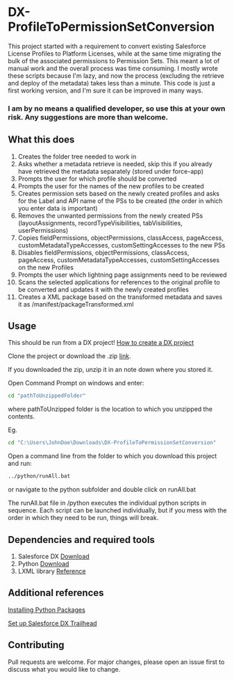 # DX-ProfileToPermissionSetConversion

This project started with a requirement to convert existing Salesforce License Profiles to Platform Licenses, while at the same time migrating the bulk of the associated permissions to Permission Sets. This meant a lot of manual work and the overall process was time consuming. I mostly wrote these scripts because I'm lazy, and now the process (excluding the retrieve and deploy of the metadata) takes less than a minute.
This code is just a first working version, and I'm sure it can be improved in many ways. 

### I am by no means a qualified developer, so use this at your own risk. Any suggestions are more than welcome.


## What this does

1.	Creates the folder tree needed to work in
2.	Asks whether a metadata retrieve is needed, skip this if you already have retrieved the metadata separately (stored under force-app)
3.	Prompts the user for which profile should be converted
4.	Prompts the user for the names of the new profiles to be created
5.	Creates permission sets based on the newly created profiles and asks for the Label and API name of the PSs to be created (the order in which you enter data is important)
6.	Removes the unwanted permissions from the newly created PSs (layoutAssignments, recordTypeVisibilities, tabVisibilities, userPermissions)
7.	Copies fieldPermissions, objectPermissions, classAccess, pageAccess, customMetadataTypeAccesses, customSettingAccesses to the new PSs
8.	Disables fieldPermissions, objectPermissions, classAccess, pageAccess, customMetadataTypeAccesses, customSettingAccesses on the new Profiles
9.	Prompts the user which lightning page assignments need to be reviewed
10.	Scans the selected applications for references to the original profile to be converted and updates it with the newly created profiles
11.	Creates a XML package based on the transformed metadata and saves it as /manifest/packageTransformed.xml


## Usage

This should be run from a DX project! [How to create a DX project](https://trailhead.salesforce.com/en/content/learn/projects/develop-app-with-salesforce-cli-and-source-control/create-salesforce-dx-project)

Clone the project or download the .zip [link](https://github.com/dendarm/DX-ProfileToPermissionSetConversion/archive/refs/heads/main.zip).

If you downloaded the zip, unzip it in an note down where you stored it.

Open Command Prompt on windows and enter:

 ```bash
cd "pathToUnzippedFolder"
```

where pathToUnzipped folder is the location to which you unzipped the contents.

Eg.

 ```bash
cd "C:\Users\JohnDoe\Downloads\DX-ProfileToPermissionSetConversion"
```

Open a command line from the folder to which you download this project and run:

```bash
../python/runAll.bat
```

or navigate to the python subfolder and double click on runAll.bat

The runAll.bat file in /python executes the individual python scripts in sequence. Each script can be launched individually, but if you mess with the order in which they need to be run, things will break.

## Dependencies and required tools

1. Salesforce DX [Download](https://developer.salesforce.com/tools/sfdxcli)
2. Python [Download](https://www.python.org/downloads/)
3. LXML library [Reference](https://pypi.org/project/lxml)

## Additional references

[Installing Python Packages](https://packaging.python.org/tutorials/installing-packages/#ensure-you-can-run-python-from-the-command-line)

[Set up Salesforce DX Trailhead](https://trailhead.salesforce.com/content/learn/modules/sfdx_app_dev/sfdx_app_dev_setup_dx)


## Contributing
Pull requests are welcome. For major changes, please open an issue first to discuss what you would like to change.

